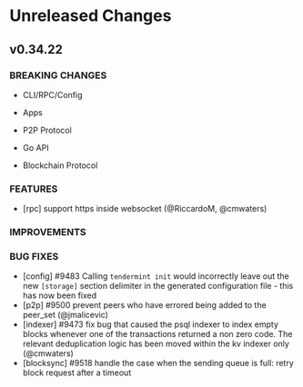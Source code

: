 # Unreleased Changes

## v0.34.22

### BREAKING CHANGES

- CLI/RPC/Config

- Apps

- P2P Protocol

- Go API

- Blockchain Protocol

### FEATURES

- [rpc] support https inside websocket (@RiccardoM, @cmwaters)

### IMPROVEMENTS

### BUG FIXES

- [config] \#9483 Calling `tendermint init` would incorrectly leave out the new
  `[storage]` section delimiter in the generated configuration file - this has
  now been fixed
- [p2p] \#9500 prevent peers who have errored being added to the peer_set (@jmalicevic)
- [indexer] \#9473 fix bug that caused the psql indexer to index empty blocks whenever one of the transactions returned a non zero code. The relevant deduplication logic has been moved within the kv indexer only (@cmwaters)
- [blocksync] \#9518 handle the case when the sending queue is full: retry block request after a timeout
